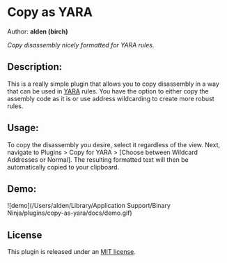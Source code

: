 # Copy as YARA
Author: **alden (birch)**

_Copy disassembly nicely formatted for YARA rules._

## Description:
This is a really simple plugin that allows you to copy disassembly in a way that can be used in [YARA](https://virustotal.github.io/yara/) rules. You have the option to either copy the assembly code as it is or use address wildcarding to create more robust rules.

## Usage:

To copy the disassembly you desire, select it regardless of the view. Next, navigate to Plugins > Copy for YARA > [Choose between Wildcard Addresses or Normal]. The resulting formatted text will then be automatically copied to your clipboard.

## Demo:

![demo](/Users/alden/Library/Application Support/Binary Ninja/plugins/copy-as-yara/docs/demo.gif)

## License

This plugin is released under an [MIT license](./license).
